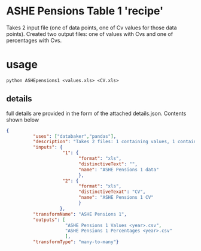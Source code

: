 # ASHE Pensions Table 1 'recipe'

Takes 2 input file (one of data points, one of Cv values for those data points). Created two output files: one of values with Cvs and one of percentages with Cvs.

# usage

```python ASHEpensions1 <values.xls> <CV.xls>```


## details
full details are provided in the form of the attached details.json. Contents shown below

```json
{
          "uses": ["databaker","pandas"],
          "description": "Takes 2 files: 1 containing values, 1 containing CVs. Creates 2 files: one values with Cvs, one percentages with Cvs.",
          "inputs": {
                     "1": {
                           "format": "xls",
                           "distinctiveText": "",
                           "name": "ASHE Pensions 1 data"
                           },
                     "2": {
                           "format": "xls",
                           "distinctiveTexat": "CV",
                           "name": "ASHE Pensions 1 CV"
                           }
                    },
          "transformName": "ASHE Pensions 1",
          "outputs": [
                      "ASHE Pensions 1 Values <year>.csv",
                      "ASHE Pensions 1 Percentages <year>.csv"
                      ],
          "transformType": "many-to-many"}
```
